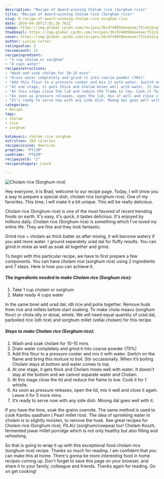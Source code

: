 ```yaml
---
description: "Recipe of Award-winning Cholam rice (Sorghum rice)"
title: "Recipe of Award-winning Cholam rice (Sorghum rice)"
slug: 0-recipe-of-award-winning-cholam-rice-sorghum-rice
date: 2020-04-20T17:01:28.761Z
image: https://img-global.cpcdn.com/recipes/36c9749050eeeeae/751x532cq70/cholam-rice-sorghum-rice-recipe-main-photo.jpg
thumbnail: https://img-global.cpcdn.com/recipes/36c9749050eeeeae/751x532cq70/cholam-rice-sorghum-rice-recipe-main-photo.jpg
cover: https://img-global.cpcdn.com/recipes/36c9749050eeeeae/751x532cq70/cholam-rice-sorghum-rice-recipe-main-photo.jpg
author: Louise Carter
ratingvalue: 3
reviewcount: 12
recipeingredient:
- "1 cup cholam or sorghum"
- "4 cups water"
recipeinstructions:
- "Wash and soak cholam for 10-15 mins"
- "Drain water completely and grind it into coarse powder (70%)"
- "Add this flour to a pressure cooker and mix it with water. Switch on the flame and bring this mixture to boil. Stir occasionally. When it’s boiling Cholam stays at bottom and water comes to top."
- "At one stage, it gets thick and Cholam mixes well with water. It doesn’t stay at the bottom and we cannot separate water and Cholam."
- "At this stage close the lid and reduce the flame to low. Cook it for 1 whistle."
- "As soon as pressure releases, open the lid, mix it well and close it again. Leave it for 5 more mins."
- "It’s ready to serve now with any side dish. Moong dal goes well with it."
categories:
- Recipe
tags:
- cholam
- rice
- sorghum

katakunci: cholam rice sorghum 
nutrition: 163 calories
recipecuisine: American
preptime: "PT13M"
cooktime: "PT42M"
recipeyield: "2"
recipecategory: Lunch

---
```



![Cholam rice (Sorghum rice)](https://img-global.cpcdn.com/recipes/36c9749050eeeeae/751x532cq70/cholam-rice-sorghum-rice-recipe-main-photo.jpg)

Hey everyone, it is Brad, welcome to our recipe page. Today, I will show you a way to prepare a special dish, cholam rice (sorghum rice). One of my favorites. This time, I will make it a bit unique. This will be really delicious.

Cholam rice (Sorghum rice) is one of the most favored of recent trending foods on earth. It's easy, it's quick, it tastes delicious. It's enjoyed by millions daily. Cholam rice (Sorghum rice) is something which I've loved my entire life. They are fine and they look fantastic.

Grind rice + cholam as thick batter as after mixing, it will become watery if you add more water. I ground separately urad dal for fluffy results. You can grind in mixie as well as soak all together and grind.


To begin with this particular recipe, we have to first prepare a few components. You can have cholam rice (sorghum rice) using 2 ingredients and 7 steps. Here is how you can achieve it.

##### The ingredients needed to make Cholam rice (Sorghum rice):

1. Take 1 cup cholam or sorghum
1. Make ready 4 cups water


In the same bowl add urad dal, idli rice and poha together. Remove husk from rice and millets before start soaking. To make chola maavu (sorghum flour) or chola idly or dosai, whole. We will need equal quantity of urad dal, parboiled rice (idli rice) and sorghum millet (vellai cholam) for this recipe. 

##### Steps to make Cholam rice (Sorghum rice):

1. Wash and soak cholam for 10-15 mins
1. Drain water completely and grind it into coarse powder (70%)
1. Add this flour to a pressure cooker and mix it with water. Switch on the flame and bring this mixture to boil. Stir occasionally. When it’s boiling Cholam stays at bottom and water comes to top.
1. At one stage, it gets thick and Cholam mixes well with water. It doesn’t stay at the bottom and we cannot separate water and Cholam.
1. At this stage close the lid and reduce the flame to low. Cook it for 1 whistle.
1. As soon as pressure releases, open the lid, mix it well and close it again. Leave it for 5 more mins.
1. It’s ready to serve now with any side dish. Moong dal goes well with it.


If you have the time, soak the grains overnite. The same method is used to cook Kambu saadham ( Pearl millet rice). The idea of sprinkling water in cholam is to slightly moisten, to remove the husk. See great recipes for Cholam rice (Sorghum rice), PILAU (sorghum/cowpea) too! Cholam Koozh, fermented jowar millet porridge which is not only healthy but also filling and refreshing. 

So that is going to wrap it up with this exceptional food cholam rice (sorghum rice) recipe. Thanks so much for reading. I am confident that you can make this at home. There's gonna be more interesting food in home recipes coming up. Don't forget to save this page on your browser, and share it to your family, colleague and friends. Thanks again for reading. Go on get cooking!
